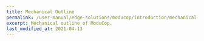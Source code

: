```yaml
---
title: Mechanical Outline
permalink: /user-manual/edge-solutions/moducop/introduction/mechanical-outline/
excerpt: Mechanical outline of ModuCop.
last_modified_at: 2021-04-13
---
```

